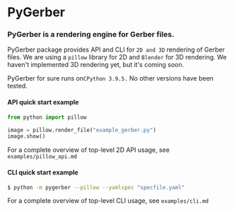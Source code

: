 # PyGerber

### PyGerber is a rendering engine for Gerber files.

PyGerber package provides API and CLI for `2D and 3D` rendering of Gerber files. We are using a `pillow` library for 2D and `Blender` for 3D rendering. We haven't implemented 3D rendering yet, but it's coming soon.


PyGerber for sure runs on`CPython 3.9.5.` No other versions have been tested.

#### API quick start example
```python
from python import pillow

image = pillow.render_file("example_gerber.py")
image.show()
```

For a complete overview of top-level 2D API usage, see `examples/pillow_api.md`

#### CLI quick start example
```bash
$ python -m pygerber --pillow --yamlspec "specfile.yaml"
```

For a complete overview of top-level CLI usage, see `examples/cli.md`



